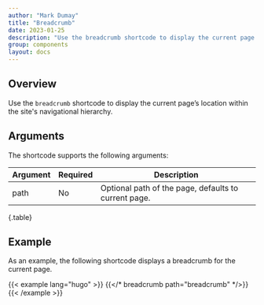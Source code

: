 ```yaml
---
author: "Mark Dumay"
title: "Breadcrumb"
date: 2023-01-25
description: "Use the breadcrumb shortcode to display the current page’s location within the site's navigational hierarchy."
group: components
layout: docs
---
```


## Overview

Use the `breadcrumb` shortcode to display the current page’s location within the site's navigational hierarchy.

## Arguments

The shortcode supports the following arguments:

| Argument    | Required | Description |
|-------------|----------|-------------|
| path        | No       | Optional path of the page, defaults to current page.
{.table}

## Example

As an example, the following shortcode displays a breadcrumb for the current page.

{{< example lang="hugo" >}}
{{</* breadcrumb path="breadcrumb" */>}}
{{< /example >}}

